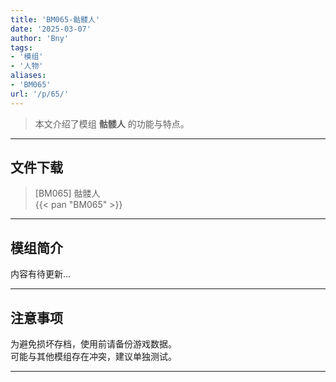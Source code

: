 ```yaml
---
title: 'BM065-骷髅人'
date: '2025-03-07'
author: 'Bny'
tags:
- '模组'
- '人物'
aliases:
- 'BM065'
url: '/p/65/'
---
```


> 本文介绍了模组 **骷髅人** 的功能与特点。

---

## 文件下载

> [BM065] 骷髅人  
{{< pan "BM065" >}}  

---

## 模组简介

>  
内容有待更新...  

---

## 注意事项

>  
为避免损坏存档，使用前请备份游戏数据。  
可能与其他模组存在冲突，建议单独测试。  

---

